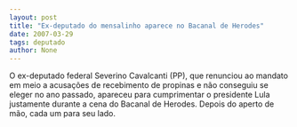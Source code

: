 ```yaml
---
layout: post
title: "Ex-deputado do mensalinho aparece no Bacanal de Herodes"
date: 2007-03-29
tags: deputado
author: None
---
```

O ex-deputado federal Severino Cavalcanti (PP),&nbsp;que renunciou ao mandato em meio a&nbsp;acusações de recebimento de propinas&nbsp;e não conseguiu se eleger no ano passado,&nbsp;apareceu para cumprimentar o presidente Lula justamente durante a cena do Bacanal de Herodes. Depois do aperto de mão, cada um para seu lado. 